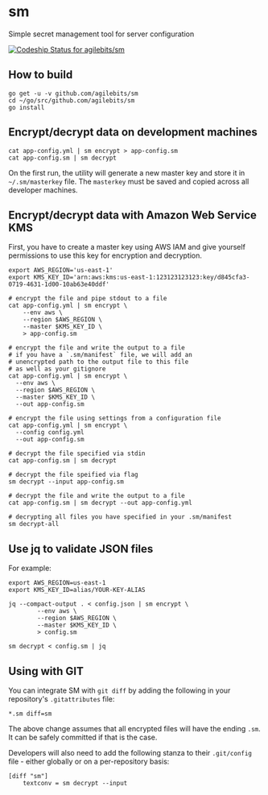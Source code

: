 # sm
Simple secret management tool for server configuration

[ ![Codeship Status for agilebits/sm](https://app.codeship.com/projects/33899e80-fae5-0134-b168-721cf569a862/status?branch=master)](https://app.codeship.com/projects/211385)

## How to build

```
go get -u -v github.com/agilebits/sm
cd ~/go/src/github.com/agilebits/sm
go install
```
## Encrypt/decrypt data on development machines

```
cat app-config.yml | sm encrypt > app-config.sm
cat app-config.sm | sm decrypt
```

On the first run, the utility will generate a new master key and store it in `~/.sm/masterkey` file. The `masterkey` must be saved and copied across all developer machines.


## Encrypt/decrypt data with Amazon Web Service KMS

First, you have to create a master key using AWS IAM and give yourself permissions to use this key for encryption and decryption.

```
export AWS_REGION='us-east-1'
export KMS_KEY_ID='arn:aws:kms:us-east-1:123123123123:key/d845cfa3-0719-4631-1d00-10ab63e40ddf'

# encrypt the file and pipe stdout to a file
cat app-config.yml | sm encrypt \
	--env aws \
	--region $AWS_REGION \
	--master $KMS_KEY_ID \
	> app-config.sm

# encrypt the file and write the output to a file
# if you have a `.sm/manifest` file, we will add an
# unencrypted path to the output file to this file
# as well as your gitignore
cat app-config.yml | sm encrypt \
  --env aws \
  --region $AWS_REGION \
  --master $KMS_KEY_ID \
  --out app-config.sm

# encrypt the file using settings from a configuration file
cat app-config.yml | sm encrypt \
  --config config.yml
  --out app-config.sm

# decrypt the file specified via stdin
cat app-config.sm | sm decrypt

# decrypt the file speified via flag
sm decrypt --input app-config.sm

# decrypt the file and write the output to a file
cat app-config.sm | sm decrypt --out app-config.yml

# decrypting all files you have specified in your .sm/manifest
sm decrypt-all
```

## Use jq to validate JSON files

For example:
```
export AWS_REGION=us-east-1
export KMS_KEY_ID=alias/YOUR-KEY-ALIAS

jq --compact-output . < config.json | sm encrypt \
        --env aws \
        --region $AWS_REGION \
        --master $KMS_KEY_ID \
        > config.sm

sm decrypt < config.sm | jq

```

## Using with GIT

You can integrate SM with `git diff` by adding the following in your repository's `.gitattributes` file:

```
*.sm diff=sm
```

The above change assumes that all encrypted files will have the ending `.sm`. It can be safely committed if that is the case.

Developers will also need to add the following stanza to their `.git/config` file - either globally or on a per-repository basis:

```
[diff "sm"]
    textconv = sm decrypt --input
```
